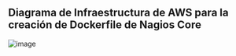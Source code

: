 ## Diagrama de Infraestructura de AWS para la creación de Dockerfile de Nagios Core

![image](https://github.com/user-attachments/assets/c265586e-1c02-4d7e-9206-9d599e9fdf92)


